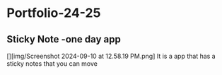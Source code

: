 # Portfolio-24-25
## Sticky Note -one day app
[][img/Screenshot 2024-09-10 at 12.58.19 PM.png]
It is a app that has a sticky notes that you can move
